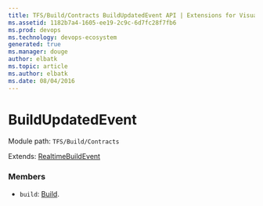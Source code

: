 ```yaml
---
title: TFS/Build/Contracts BuildUpdatedEvent API | Extensions for Visual Studio Team Services
ms.assetid: 1182b7a4-1605-ee19-2c9c-6d7fc28f7fb6
ms.prod: devops
ms.technology: devops-ecosystem
generated: true
ms.manager: douge
author: elbatk
ms.topic: article
ms.author: elbatk
ms.date: 08/04/2016
---
```


# BuildUpdatedEvent

Module path: `TFS/Build/Contracts`

Extends: [RealtimeBuildEvent](./RealtimeBuildEvent.md)

### Members

* `build`: [Build](./Build.md). 


